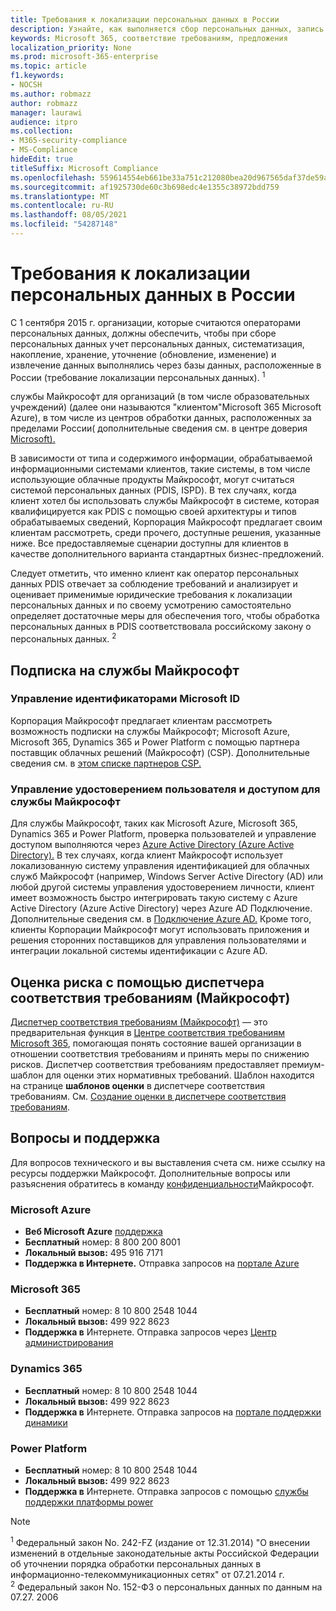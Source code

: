 ```yaml
---
title: Требования к локализации персональных данных в России
description: Узнайте, как выполняется сбор персональных данных, запись персональных данных российских граждан, систематизация, накопление, хранение, разъяснение и извлечение в службы Майкрософт и базах данных, расположенных в России.
keywords: Microsoft 365, соответствие требованиям, предложения
localization_priority: None
ms.prod: microsoft-365-enterprise
ms.topic: article
f1.keywords:
- NOCSH
ms.author: robmazz
author: robmazz
manager: laurawi
audience: itpro
ms.collection:
- M365-security-compliance
- MS-Compliance
hideEdit: true
titleSuffix: Microsoft Compliance
ms.openlocfilehash: 559614554eb661be33a751c212080bea20d967565daf37de59a292851b9a28e8
ms.sourcegitcommit: af1925730de60c3b698edc4e1355c38972bdd759
ms.translationtype: MT
ms.contentlocale: ru-RU
ms.lasthandoff: 08/05/2021
ms.locfileid: "54287148"
---
```

# <a name="russian-personal-data-localization-requirements"></a>Требования к локализации персональных данных в России

С 1 сентября 2015 г. организации, которые считаются операторами персональных данных, должны обеспечить, чтобы при сборе персональных данных учет персональных данных, систематизация, накопление, хранение, уточнение (обновление, изменение) и извлечение данных выполнялись через базы данных, расположенные в России (требование локализации персональных данных). <sup>1</sup>

службы Майкрософт для организаций (в том числе образовательных учреждений) (далее они называются "клиентом"Microsoft 365 Microsoft Azure), в том числе из центров обработки данных, расположенных за пределами России( дополнительные сведения см. в центре доверия [Microsoft).](https://www.microsoft.com/trust-center)

В зависимости от типа и содержимого информации, обрабатываемой информационными системами клиентов, такие системы, в том числе использующие облачные продукты Майкрософт, могут считаться системой персональных данных (PDIS, ISPD). В тех случаях, когда клиент хотел бы использовать службы Майкрософт в системе, которая квалифицируется как PDIS с помощью своей архитектуры и типов обрабатываемых сведений, Корпорация Майкрософт предлагает своим клиентам рассмотреть, среди прочего, доступные решения, указанные ниже. Все предоставляемые сценарии доступны для клиентов в качестве дополнительного варианта стандартных бизнес-предложений.

Следует отметить, что именно клиент как оператор персональных данных PDIS отвечает за соблюдение требований и анализирует и оценивает применимые юридические требования к локализации персональных данных и по своему усмотрению самостоятельно определяет достаточные меры для обеспечения того, чтобы обработка персональных данных в PDIS соответствовала российскому закону о персональных данных. <sup>2</sup>

## <a name="subscribing-to-microsoft-services"></a>Подписка на службы Майкрософт

### <a name="microsoft-id-management"></a>Управление идентификаторами Microsoft ID

Корпорация Майкрософт предлагает клиентам рассмотреть возможность подписки на службы Майкрософт; Microsoft Azure, Microsoft 365, Dynamics 365 и Power Platform с помощью партнера поставщик облачных решений (Майкрософт) (CSP). Дополнительные сведения см. в [этом списке партнеров CSP.](https://pinpoint.microsoft.com/search?type=services&campaign=691)

### <a name="managing-user-identity-and-access-for-microsoft-services"></a>Управление удостоверением пользователя и доступом для службы Майкрософт

Для службы Майкрософт, таких как Microsoft Azure, Microsoft 365, Dynamics 365 и Power Platform, проверка пользователей и управление доступом выполняются через [Azure Active Directory (Azure Active Directory).](https://azure.microsoft.com/services/active-directory/) В тех случаях, когда клиент Майкрософт использует локализованную систему управления идентификацией для облачных служб Майкрософт (например, Windows Server Active Directory (AD) или любой другой системы управления удостоверением личности, клиент имеет возможность быстро интегрировать такую систему с Azure Active Directory (Azure Active Directory) через Azure AD Подключение. Дополнительные сведения см. в [Подключение Azure AD.](/azure/active-directory/cloud-provisioning/) Кроме того, клиенты Корпорации Майкрософт могут использовать приложения и решения сторонних поставщиков для управления пользователями и интеграции локальной системы идентификации с Azure AD.

## <a name="use-microsoft-compliance-manager-to-assess-your-risk"></a>Оценка риска с помощью диспетчера соответствия требованиям (Майкрософт)

[Диспетчер соответствия требованиям (Майкрософт)](/microsoft-365/compliance/compliance-manager) — это предварительная функция в [Центре соответствия требованиям Microsoft 365](/microsoft-365/compliance/microsoft-365-compliance-center), помогающая понять состояние вашей организации в отношении соответствия требованиям и принять меры по снижению рисков. Диспетчер соответствия требованиям предоставляет премиум-шаблон для оценки этих нормативных требований. Шаблон находится на странице **шаблонов оценки** в диспетчере соответствия требованиям. См. [Создание оценки в диспетчере соответствия требованиям](/microsoft-365/compliance/compliance-manager-assessments).

## <a name="questions-and-support"></a>Вопросы и поддержка

Для вопросов технического и вы выставления счета см. ниже ссылку на ресурсы поддержки Майкрософт. Дополнительные вопросы или разъяснения обратитесь в команду [конфиденциальности](https://support.microsoft.com/gp/privacy-page)Майкрософт.

### <a name="microsoft-azure"></a>Microsoft Azure

- **Веб Microsoft Azure** [поддержка](https://aka.ms/GetAzureSupport)
- **Бесплатный** номер: 8 800 200 8001
- **Локальный вызов:** 495 916 7171
- **Поддержка в Интернете.** Отправка запросов на [портале Azure](https://portal.azure.com)

### <a name="microsoft-365"></a>Microsoft 365

- **Бесплатный** номер: 8 10 800 2548 1044
- **Локальный вызов:** 499 922 8623
- **Поддержка в** Интернете. Отправка запросов через [Центр администрирования](https://portal.office.com/)

### <a name="dynamics-365"></a>Dynamics 365

- **Бесплатный** номер: 8 10 800 2548 1044
- **Локальный вызов:** 499 922 8623
- **Поддержка в** Интернете. Отправка запросов на [портале поддержки динамики](https://dynamics.microsoft.com/support/)

### <a name="power-platform"></a>Power Platform

- **Бесплатный** номер: 8 10 800 2548 1044
- **Локальный вызов:** 499 922 8623
- **Поддержка в** Интернете. Отправка запросов с помощью [службы поддержки платформы power](/power-platform/admin/get-help-support)

> [!NOTE]
> <sup>1</sup> Федеральный закон No. 242-FZ (издание от 12.31.2014) "О внесении изменений в отдельные законодательные акты Российской Федерации об уточнении порядка обработки персональных данных в информационно-телекоммуникационных сетях" от 07.21.2014 г. <br>
> <sup>2</sup> Федеральный закон No. 152-ФЗ о персональных данных по данным на 07.27. 2006<br>
